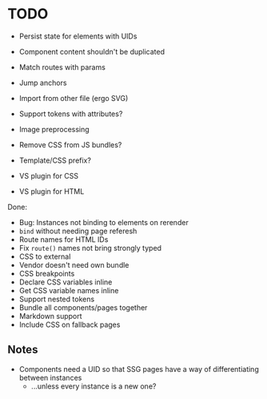 # TODO

-	Persist state for elements with UIDs
-	Component content shouldn't be duplicated

-	Match routes with params
-	Jump anchors

-	Import from other file (ergo SVG)
-	Support tokens with attributes?

-	Image preprocessing

-	Remove CSS from JS bundles?

-	Template/CSS prefix?

-	VS plugin for CSS
-	VS plugin for HTML

Done:

-	Bug: Instances not binding to elements on rerender
-	`bind` without needing page referesh
-	Route names for HTML IDs
-	Fix `route()` names not bring strongly typed
-	CSS to external
-	Vendor doesn't need own bundle
-	CSS breakpoints
-	Declare CSS variables inline
-	Get CSS variable names inline
-	Support nested tokens
-	Bundle all components/pages together
-	Markdown support
-	Include CSS on fallback pages

## Notes

-	Components need a UID so that SSG pages have a way of differentiating between instances
	-	...unless every instance is a new one?
